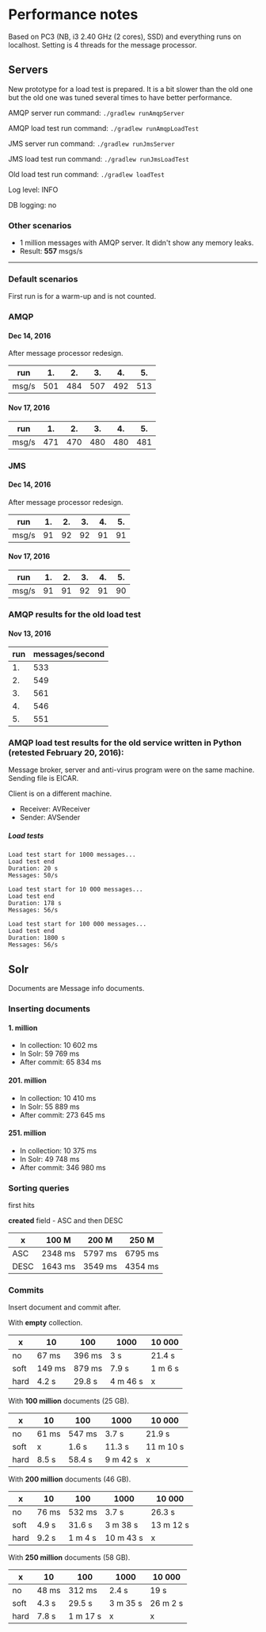 # Performance notes

Based on PC3 (NB, i3 2.40 GHz (2 cores), SSD) and everything runs on localhost. Setting is
4 threads for the message processor.

## Servers

New prototype for a load test is prepared. It is a bit slower than the old
one but the old one was tuned several times to have better performance. 

AMQP server run command: `./gradlew runAmqpServer`

AMQP load test run command: `./gradlew runAmqpLoadTest`

JMS server run command: `./gradlew runJmsServer`

JMS load test run command: `./gradlew runJmsLoadTest`

Old load test run command: `./gradlew loadTest`

Log level: INFO

DB logging: no

### Other scenarios
 * 1 million messages with AMQP server. It didn't show any memory leaks.
 * Result: **557** msgs/s
 
---

### Default scenarios

First run is for a warm-up and is not counted.

### AMQP

#### Dec 14, 2016
After message processor redesign.

run | 1. | 2. | 3. | 4. | 5.
---|---|---|---|---|---
msg/s | 501 | 484 | 507 | 492 | 513

#### Nov 17, 2016
run | 1. | 2. | 3. | 4. | 5.
---|---|---|---|---|---
msg/s | 471 | 470 | 480 | 480 | 481

### JMS

#### Dec 14, 2016
After message processor redesign.

run | 1. | 2. | 3. | 4. | 5.
---|---|---|---|---|---
msg/s | 91 | 92 | 92 | 91 | 91

#### Nov 17, 2016
run | 1. | 2. | 3. | 4. | 5.
---|---|---|---|---|---
msg/s | 91 | 91 | 92 | 91 | 90

### AMQP results for the old load test

#### Nov 13, 2016
run | messages/second
--- | ---
1. | 533
2. | 549
3. | 561
4. | 546
5. | 551

### AMQP load test results for the old service written in Python (retested February 20, 2016):

Message broker, server and anti-virus program were on the same machine. Sending file is EICAR.

Client is on a different machine.

* Receiver: AVReceiver
* Sender: AVSender

##### Load tests
```
Load test start for 1000 messages...
Load test end
Duration: 20 s
Messages: 50/s
```
```
Load test start for 10 000 messages...
Load test end
Duration: 178 s
Messages: 56/s
```
```
Load test start for 100 000 messages...
Load test end
Duration: 1800 s
Messages: 56/s
```

## Solr

Documents are Message info documents.

### Inserting documents

#### 1. million
 * In collection: 10 602 ms
 * In Solr: 59 769 ms
 * After commit: 65 834 ms

#### 201. million
 * In collection: 10 410 ms
 * In Solr: 55 889 ms
 * After commit: 273 645 ms
 
#### 251. million
 * In collection: 10 375 ms
 * In Solr: 49 748 ms
 * After commit: 346 980 ms

### Sorting queries

first hits

**created** field - ASC and then DESC

 x | 100 M | 200 M | 250 M
 --- | --- | --- | ---
 ASC | 2348 ms | 5797 ms | 6795 ms
 DESC | 1643 ms | 3549 ms | 4354 ms

### Commits

Insert document and commit after.

With **empty** collection.

 x  | 10 | 100 | 1000 | 10 000 
--- | --- | --- | --- | ---
no  | 67 ms | 396 ms | 3 s | 21.4 s 
soft| 149 ms | 879 ms | 7.9 s | 1 m 6 s 
hard| 4.2 s | 29.8 s | 4 m 46 s | x 

With **100 million** documents (25 GB).

 x  | 10 | 100 | 1000 | 10 000 
--- | --- | --- | --- | ---
no  | 61 ms | 547 ms | 3.7 s | 21.9 s 
soft| x | 1.6 s | 11.3 s | 11 m 10 s 
hard| 8.5 s | 58.4 s | 9 m 42 s | x 

With **200 million** documents (46 GB).

 x  | 10 | 100 | 1000 | 10 000 
--- | --- | --- | --- | ---
no  | 76 ms | 532 ms | 3.7 s | 26.3 s 
soft| 4.9 s | 31.6 s | 3 m 38 s | 13 m 12 s 
hard| 9.2 s | 1 m 4 s | 10 m 43 s | x

With **250 million** documents (58 GB).

 x  | 10 | 100 | 1000 | 10 000 
--- | --- | --- | --- | ---
no  | 48 ms | 312 ms | 2.4 s | 19 s 
soft| 4.3 s | 29.5 s | 3 m 35 s | 26 m 2 s 
hard| 7.8 s | 1 m 17 s | x | x 
